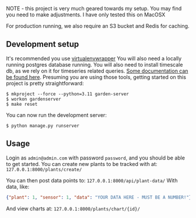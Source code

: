 NOTE - this project is very much geared towards my setup. You may find you need to make adjustments. I have only tested this on MacOSX

For production running, we also require an S3 bucket and Redis for caching.

## Development setup

It's recommended you use [virtualenvwrapper](https://virtualenvwrapper.readthedocs.io/en/latest/)
You will also need a locally running postgres database running. You will also need to install timescale db, as we rely
on it for timeseries related queries. [Some documentation can be found here](https://docs.timescale.com/install/latest/self-hosted/installation-debian/).
Presuming you are using those tools, getting started on this project is pretty straightforward:

```console
$ mkproject --force --python=3.11 garden-server
$ workon gardenserver
$ make reset
```


You can now run the development server:

```console
$ python manage.py runserver
```

## Usage
Login as `admin@admin.com` with password `password`, and you should be able to get started.
You can create new plants to be tracked with at:
`127.0.0.1:8000/plants/create/`

You can then post data points to:
`127.0.0.1:8000/api/plant-data/`
With data, like:
```json
{"plant": 1, "sensor": 1, "data": "YOUR DATA HERE - MUST BE A NUMBER!"}
```

And view charts at:
`127.0.0.1:8000/plants/chart/{id}/`